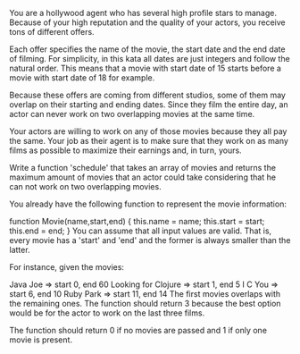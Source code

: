You are a hollywood agent who has several high profile stars to manage. Because of your high reputation and the quality of your actors, you receive tons of different offers.

Each offer specifies the name of the movie, the start date and the end date of filming. For simplicity, in this kata all dates are just integers and follow the natural order. This means that a movie with start date of 15 starts before a movie with start date of 18 for example.

Because these offers are coming from different studios, some of them may overlap on their starting and ending dates. Since they film the entire day, an actor can never work on two overlapping movies at the same time.

Your actors are willing to work on any of those movies because they all pay the same. Your job as their agent is to make sure that they work on as many films as possible to maximize their earnings and, in turn, yours.

Write a function 'schedule' that takes an array of movies and returns the maximum amount of movies that an actor could take considering that he can not work on two overlapping movies.

You already have the following function to represent the movie information:

function Movie(name,start,end) {
  this.name = name;
  this.start = start;
  this.end = end;
}
You can assume that all input values are valid. That is, every movie has a 'start' and 'end' and the former is always smaller than the latter.

For instance, given the movies:

Java Joe => start 0, end 60
Looking for Clojure => start 1, end 5
I C You => start 6, end 10
Ruby Park => start 11, end 14
The first movies overlaps with the remaining ones. The function should return 3 because the best option would be for the actor to work on the last three films.

The function should return 0 if no movies are passed and 1 if only one movie is present.